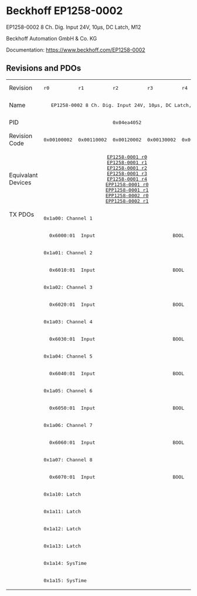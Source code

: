 # Beckhoff EP1258-0002

EP1258-0002 8 Ch. Dig. Input 24V, 10µs, DC Latch, M12

Beckhoff Automation GmbH & Co. KG

Documentation: <a href="https://www.beckhoff.com/EP1258-0002">https://www.beckhoff.com/EP1258-0002</a>

## Revisions and PDOs
<table>
<tr >
<td class="first">Revision</td>
<td ><pre>r0</pre></td>
<td ><pre>r1</pre></td>
<td ><pre>r2</pre></td>
<td ><pre>r3</pre></td>
<td ><pre>r4</pre></td>
</tr>
<tr >
<td class="first">Name</td>
<td  colspan=5 align="center"><pre>EP1258-0002 8 Ch. Dig. Input 24V, 10µs, DC Latch, M12</pre></td>
</tr>
<tr >
<td class="first">PID</td>
<td  colspan=5 align="center"><pre>0x04ea4052</pre></td>
</tr>
<tr >
<td class="first">Revision Code</td>
<td ><pre>0x00100002</pre></td>
<td ><pre>0x00110002</pre></td>
<td ><pre>0x00120002</pre></td>
<td ><pre>0x00130002</pre></td>
<td ><pre>0x00140002</pre></td>
</tr>
<tr >
<td class="first">Equivalant Devices</td>
<td  colspan=5 align="center"><pre><a href="EP1258-0001">EP1258-0001 r0</a><br/><a href="EP1258-0001">EP1258-0001 r1</a><br/><a href="EP1258-0001">EP1258-0001 r2</a><br/><a href="EP1258-0001">EP1258-0001 r3</a><br/><a href="EP1258-0001">EP1258-0001 r4</a><br/><a href="EPP1258-0001">EPP1258-0001 r0</a><br/><a href="EPP1258-0001">EPP1258-0001 r1</a><br/><a href="EPP1258-0002">EPP1258-0002 r0</a><br/><a href="EPP1258-0002">EPP1258-0002 r1</a></pre></td>
</tr>
<tr class="txpdo pdosection">
<td class="first" rowspan=22 valign=top>TX PDOs</td>
<td colspan=5 align="left"><pre>0x1a00: Channel 1</pre></td>
<td></td>
</tr>
<tr class="txpdo">
<td  colspan=5 align="left"><pre>  0x6000:01  Input                           BOOL</pre></td>
</tr>
<tr class="txpdo pdosection">
<td  colspan=5 align="left"><pre>0x1a01: Channel 2</pre></td>
</tr>
<tr class="txpdo">
<td  colspan=5 align="left"><pre>  0x6010:01  Input                           BOOL</pre></td>
</tr>
<tr class="txpdo pdosection">
<td  colspan=5 align="left"><pre>0x1a02: Channel 3</pre></td>
</tr>
<tr class="txpdo">
<td  colspan=5 align="left"><pre>  0x6020:01  Input                           BOOL</pre></td>
</tr>
<tr class="txpdo pdosection">
<td  colspan=5 align="left"><pre>0x1a03: Channel 4</pre></td>
</tr>
<tr class="txpdo">
<td  colspan=5 align="left"><pre>  0x6030:01  Input                           BOOL</pre></td>
</tr>
<tr class="txpdo pdosection">
<td  colspan=5 align="left"><pre>0x1a04: Channel 5</pre></td>
</tr>
<tr class="txpdo">
<td  colspan=5 align="left"><pre>  0x6040:01  Input                           BOOL</pre></td>
</tr>
<tr class="txpdo pdosection">
<td  colspan=5 align="left"><pre>0x1a05: Channel 6</pre></td>
</tr>
<tr class="txpdo">
<td  colspan=5 align="left"><pre>  0x6050:01  Input                           BOOL</pre></td>
</tr>
<tr class="txpdo pdosection">
<td  colspan=5 align="left"><pre>0x1a06: Channel 7</pre></td>
</tr>
<tr class="txpdo">
<td  colspan=5 align="left"><pre>  0x6060:01  Input                           BOOL</pre></td>
</tr>
<tr class="txpdo pdosection">
<td  colspan=5 align="left"><pre>0x1a07: Channel 8</pre></td>
</tr>
<tr class="txpdo">
<td  colspan=5 align="left"><pre>  0x6070:01  Input                           BOOL</pre></td>
</tr>
<tr class="txpdo pdosection">
<td  colspan=5 align="left"><pre>0x1a10: Latch</pre></td>
</tr>
<tr class="txpdo pdosection">
<td  colspan=5 align="left"><pre>0x1a11: Latch</pre></td>
</tr>
<tr class="txpdo pdosection">
<td  colspan=5 align="left"><pre>0x1a12: Latch</pre></td>
</tr>
<tr class="txpdo pdosection">
<td  colspan=5 align="left"><pre>0x1a13: Latch</pre></td>
</tr>
<tr class="txpdo pdosection">
<td  colspan=5 align="left"><pre>0x1a14: SysTime</pre></td>
</tr>
<tr class="txpdo pdosection">
<td  colspan=5 align="left"><pre>0x1a15: SysTime</pre></td>
</tr>
</table>
